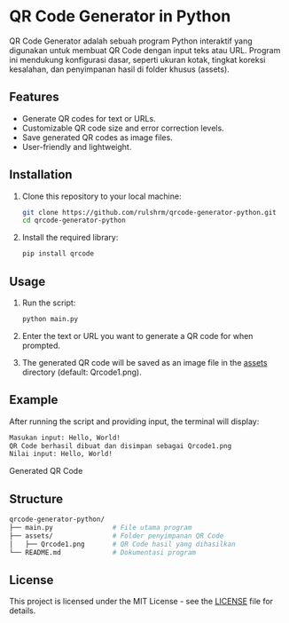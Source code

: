 # QR Code Generator in Python

QR Code Generator adalah sebuah program Python interaktif yang digunakan untuk membuat QR Code dengan input teks atau URL. Program ini mendukung konfigurasi dasar, seperti ukuran kotak, tingkat koreksi kesalahan, dan penyimpanan hasil di folder khusus (assets).

## Features

- Generate QR codes for text or URLs.
- Customizable QR code size and error correction levels.
- Save generated QR codes as image files.
- User-friendly and lightweight.

## Installation

1. Clone this repository to your local machine:
   ```bash
   git clone https://github.com/rulshrm/qrcode-generator-python.git
   cd qrcode-generator-python
   ```

2. Install the required library:
   ```bash
   pip install qrcode
   ```

## Usage

1. Run the script:
    ```bash
    python main.py
    ```
2. Enter the text or URL you want to generate a QR code for when prompted.

3. The generated QR code will be saved as an image file in the [assets](/assets/) directory (default: Qrcode1.png).

## Example

After running the script and providing input, the terminal will display:
  ```bash
  Masukan input: Hello, World!
  QR Code berhasil dibuat dan disimpan sebagai Qrcode1.png
  Nilai input: Hello, World!
  ```
  Generated QR Code

## Structure

```bash
qrcode-generator-python/
├── main.py               # File utama program
├── assets/               # Folder penyimpanan QR Code
│   ├── Qrcode1.png       # QR Code hasil yang dihasilkan
└── README.md             # Dokumentasi program
```
## License

This project is licensed under the MIT License - see the [LICENSE](/README.md) file for details.